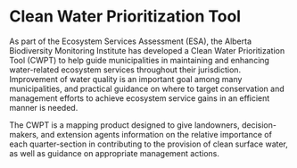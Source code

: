 # Clean Water Prioritization Tool

As part of the Ecosystem Services Assessment (ESA), the Alberta Biodiversity Monitoring Institute has developed a Clean Water Prioritization Tool (CWPT) to help guide municipalities in maintaining and enhancing water-related ecosystem services throughout their jurisdiction. Improvement of water quality is an important goal among many municipalities, and practical guidance on where to target conservation and management efforts to achieve ecosystem service gains in an efficient manner is needed. 

The CWPT is a mapping product designed to give landowners, decision-makers, and extension agents information on the relative importance of each quarter-section in contributing to the provision of clean surface water, as well as guidance on appropriate management actions. 
